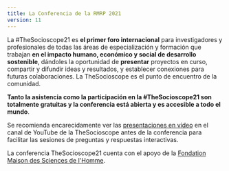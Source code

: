 ```yaml
---
title: La Conferencia de la RMRP 2021
version: 11
---
```


La #TheSocioscope21 es **el primer foro internacional** para investigadores y profesionales de todas las áreas de especialización y formación que trabajan **en el impacto humano, económico y social de desarrollo sostenible**, dándoles la oportunidad de **presentar** proyectos en curso, compartir y difundir ideas y resultados, y establecer conexiones para futuras colaboraciones. La TheSocioscope es el punto de encuentro de la comunidad.

**Tanto la asistencia como la participación en la #TheSocioscope21 son totalmente gratuitas y la conferencia está abierta y es accesible a todo el mundo**.

Se recomienda encarecidamente ver las [presentaciones en vídeo](https://www.youtube.com/watch?v=EiZoWeCFmYc&list=PLLv_k1nsHewlD-pB7BCWsiQnNvb_NhPpO&index=2) en el canal de YouTube de la TheSocioscope antes de la conferencia para facilitar las sesiones de preguntas y respuestas interactivas.

La conferencia TheSocioscope21 cuenta con el apoyo de la [Fondation Maison des Sciences de l'Homme](https://www.fmsh.fr/en).
